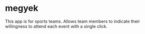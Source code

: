 # megyek
This app is for sports teams. Allows team members to indicate their willingness to attend each event with a single click.
